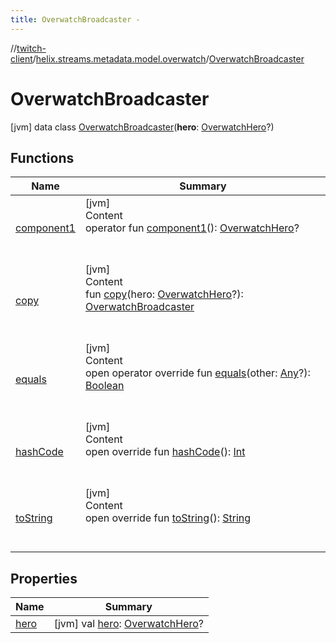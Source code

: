```yaml
---
title: OverwatchBroadcaster -
---
```

//[twitch-client](../../index.md)/[helix.streams.metadata.model.overwatch](../index.md)/[OverwatchBroadcaster](index.md)



# OverwatchBroadcaster  
 [jvm] data class [OverwatchBroadcaster](index.md)(**hero**: [OverwatchHero](../-overwatch-hero/index.md)?)   


## Functions  
  
|  Name|  Summary| 
|---|---|
| [component1](component1.md)| [jvm]  <br>Content  <br>operator fun [component1](component1.md)(): [OverwatchHero](../-overwatch-hero/index.md)?  <br><br><br>
| [copy](copy.md)| [jvm]  <br>Content  <br>fun [copy](copy.md)(hero: [OverwatchHero](../-overwatch-hero/index.md)?): [OverwatchBroadcaster](index.md)  <br><br><br>
| [equals](https://kotlinlang.org/api/latest/jvm/stdlib/kotlin/-any/equals.html)| [jvm]  <br>Content  <br>open operator override fun [equals](https://kotlinlang.org/api/latest/jvm/stdlib/kotlin/-any/equals.html)(other: [Any](https://kotlinlang.org/api/latest/jvm/stdlib/kotlin/-any/index.html)?): [Boolean](https://kotlinlang.org/api/latest/jvm/stdlib/kotlin/-boolean/index.html)  <br><br><br>
| [hashCode](https://kotlinlang.org/api/latest/jvm/stdlib/kotlin/-any/hash-code.html)| [jvm]  <br>Content  <br>open override fun [hashCode](https://kotlinlang.org/api/latest/jvm/stdlib/kotlin/-any/hash-code.html)(): [Int](https://kotlinlang.org/api/latest/jvm/stdlib/kotlin/-int/index.html)  <br><br><br>
| [toString](https://kotlinlang.org/api/latest/jvm/stdlib/kotlin/-any/to-string.html)| [jvm]  <br>Content  <br>open override fun [toString](https://kotlinlang.org/api/latest/jvm/stdlib/kotlin/-any/to-string.html)(): [String](https://kotlinlang.org/api/latest/jvm/stdlib/kotlin/-string/index.html)  <br><br><br>


## Properties  
  
|  Name|  Summary| 
|---|---|
| [hero](index.md#helix.streams.metadata.model.overwatch/OverwatchBroadcaster/hero/#/PointingToDeclaration/)|  [jvm] val [hero](index.md#helix.streams.metadata.model.overwatch/OverwatchBroadcaster/hero/#/PointingToDeclaration/): [OverwatchHero](../-overwatch-hero/index.md)?   <br>

